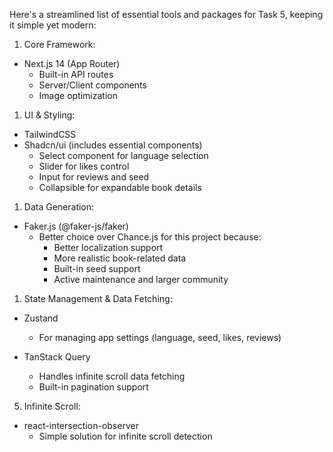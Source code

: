 Here's a streamlined list of essential tools and packages for Task 5, keeping it simple yet modern:

1. Core Framework:

- Next.js 14 (App Router)
  - Built-in API routes
  - Server/Client components
  - Image optimization

1. UI & Styling:

- TailwindCSS
- Shadcn/ui (includes essential components)
  - Select component for language selection
  - Slider for likes control
  - Input for reviews and seed
  - Collapsible for expandable book details

1. Data Generation:

- Faker.js (@faker-js/faker)
  - Better choice over Chance.js for this project because:
    - Better localization support
    - More realistic book-related data
    - Built-in seed support
    - Active maintenance and larger community

1. State Management & Data Fetching:

- Zustand

  - For managing app settings (language, seed, likes, reviews)

- TanStack Query
  - Handles infinite scroll data fetching
  - Built-in pagination support

5. Infinite Scroll:

- react-intersection-observer
  - Simple solution for infinite scroll detection
